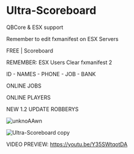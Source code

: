 # Ultra-Scoreboard

QBCore & ESX support

Remember to edit fxmanifest on ESX Servers

FREE | Scoreboard

REMEMBER: ESX Users Clear fxmanifest 2
 
ID - NAMES - PHONE - JOB - BANK

ONLINE JOBS

ONLINE PLAYERS

NEW 1.2 UPDATE ROBBERYS

![unknoAAwn](https://user-images.githubusercontent.com/86611932/192689145-d85d967e-447b-4ad6-bf76-ccc7b8599a64.png)
 
![Ultra-Scoreboard copy](https://user-images.githubusercontent.com/86611932/192123208-45075f71-9d85-4747-9223-b7de1d9941e9.png)


VIDEO PREVIEW:
https://youtu.be/Y35SWtqotDA

